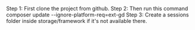 Step 1: First clone the project from github.
Step 2: Then run this command  composer update --ignore-platform-req=ext-gd
Step 3: Create a sessions folder inside storage/framework if it's not available there.